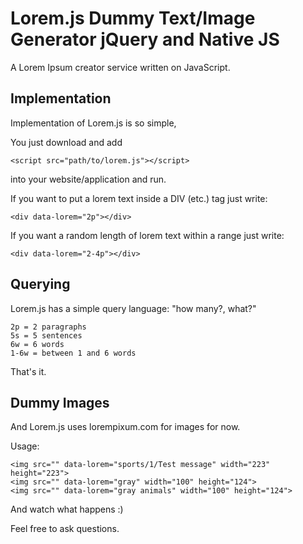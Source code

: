 Lorem.js Dummy Text/Image Generator jQuery and Native JS
========================================================
A Lorem Ipsum creator service written on JavaScript.


Implementation
--------------

Implementation of Lorem.js is so simple,

You just download and add

    <script src="path/to/lorem.js"></script>

into your website/application and run.

If you want to put a lorem text inside a DIV (etc.) tag just write:

    <div data-lorem="2p"></div>

If you want a random length of lorem text within a range just write:

    <div data-lorem="2-4p"></div>

Querying
--------

Lorem.js has a simple query language: "how many?, what?"

    2p = 2 paragraphs
    5s = 5 sentences
    6w = 6 words
    1-6w = between 1 and 6 words

That's it.

Dummy Images
------------

And Lorem.js uses lorempixum.com for images for now.

Usage:

    <img src="" data-lorem="sports/1/Test message" width="223" height="223">
    <img src="" data-lorem="gray" width="100" height="124">
    <img src="" data-lorem="gray animals" width="100" height="124">

And watch what happens :)

Feel free to ask questions.
